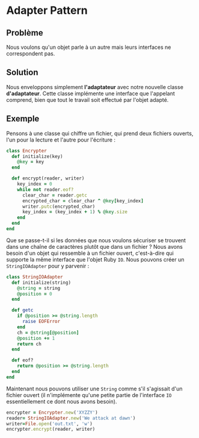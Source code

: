 
# Adapter Pattern

## Problème
Nous voulons qu'un objet parle à un autre mais leurs interfaces ne correspondent pas.

## Solution
Nous enveloppons simplement **l'adaptateur** avec notre nouvelle classe **d'adaptateur**. Cette classe implémente une interface que l'appelant comprend, bien que tout le travail soit effectué par l'objet adapté.

## Exemple
Pensons à une classe qui chiffre un fichier, qui prend deux fichiers ouverts, l'un pour la lecture et l'autre pour l'écriture :

```ruby
class Encrypter
  def initialize(key)
    @key = key
  end

  def encrypt(reader, writer)
    key_index = 0
    while not reader.eof?
      clear_char = reader.getc
      encrypted_char = clear_char ^ @key[key_index]
      writer.putc(encrypted_char)
      key_index = (key_index + 1) % @key.size
    end
  end
end
```

Que se passe-t-il si les données que nous voulons sécuriser se trouvent dans une chaîne de caractères plutôt que dans un fichier ? Nous avons besoin d'un objet qui ressemble à un fichier ouvert, c'est-à-dire qui supporte la même interface que l'objet Ruby `IO`. Nous pouvons créer un `StringIOAdapter` pour y parvenir :
```ruby
class StringIOAdapter
  def initialize(string)
    @string = string
    @position = 0
  end

  def getc
    if @position >= @string.length
      raise EOFError
    end
    ch = @string[@position]
    @position += 1
    return ch
  end

  def eof?
    return @position >= @string.length
  end
end
```

Maintenant nous pouvons utiliser une `String` comme s'il s'agissait d'un fichier ouvert (il n'implémente qu'une petite partie de l'interface `IO` essentiellement ce dont nous avons besoin).
```ruby
encrypter = Encrypter.new('XYZZY')
reader= StringIOAdapter.new('We attack at dawn')
writer=File.open('out.txt', 'w')
encrypter.encrypt(reader, writer)
```
